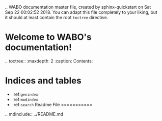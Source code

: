 .. WABO documentation master file, created by
   sphinx-quickstart on Sat Sep 22 00:02:52 2018.
   You can adapt this file completely to your liking, but it should at least
   contain the root `toctree` directive.

Welcome to WABO's documentation!
================================

.. toctree::
   :maxdepth: 2
   :caption: Contents:



Indices and tables
==================

* :ref:`genindex`
* :ref:`modindex`
* :ref:`search`
Readme File
===========

.. mdinclude:: ../README.md